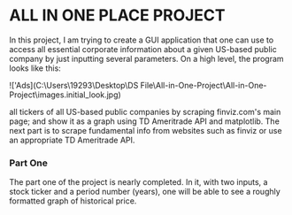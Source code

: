 # ALL IN ONE PLACE PROJECT
In this project, I am trying to create a GUI application that one can use to access all essential corporate information about a given US-based public company by just inputting several parameters. On a high level, the program looks like this: 

!['Ads](C:\Users\19293\Desktop\DS File\All-in-One-Project\All-in-One-Project\images.initial_look.jpg)


 all tickers of all US-based public companies by scraping finviz.com's main page;  and show it as a graph using TD Ameritrade API and matplotlib. The next part is to scrape fundamental info from websites such as finviz or use an appropriate TD Ameritrade API. 

### Part One 
The part one of the project is nearly completed. In it, with two inputs, a stock ticker and a period number (years), one will be able to see a roughly formatted graph of historical price. 
